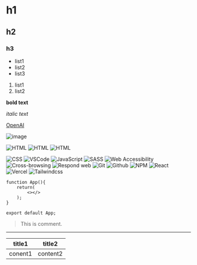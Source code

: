 <!-- HTML 태그 사용 가능 : br, img -->
# h1
## h2
### h3

<!-- 순서 없는 목록 : -, *, + -->
- list1
- list2
- list3

<!-- 순서 있는 목록 : 숫자와 점 -->
1. list1
2. list2

<!-- 볼드체 : **텍스트** 또는 __텍스트__ -->
**bold text**

<!-- 이탤릭체 : *텍스트* 또는 _텍스트_ -->
*italic text*

<!-- 링크 : [링크 텍스트](URL) -->
[OpenAI](https://www.openai.com)

<!-- 이미지 : ![대체 텍스트](이미지 URL) -->
![image](https://example.com/image.png)

<!-- 로고 -->
![HTML](https://img.shields.io/badge/-HTML-F05032)
![HTML](https://img.shields.io/badge/-HTML-F05032?style=flat-square)
![HTML](https://img.shields.io/badge/-HTML-F05032?style=flat-square&logo=html5&logoColor=ffffff)

![CSS](https://img.shields.io/badge/-CSS-007ACC?style=flat-square&logo=css3)
![VSCode](https://img.shields.io/badge/VSCode-007ACC?style=flat-square&logo=visualstudio&logoColor=white")
![JavaScript](https://img.shields.io/badge/-JavaScript-dc8d2d?style=flat-square&logo=javascript&logoColor=ffffff)
![SASS](https://img.shields.io/badge/-Sass-ca6598?style=flat-square&logo=sass&logoColor=ffffff)
![Web Accessibility](https://img.shields.io/badge/-Accessibility-00A98F?style=flat-square&logo=w3c&logoColor=ffffff)
![Cross-browsing](https://img.shields.io/badge/-Cross%20browsing-302683?style=flat-square&logo=googlechrome&logoColor=ffffff)
![Respond web](https://img.shields.io/badge/-Respond%20web-ca6598?style=flat-square&logo=htmlacademy&logoColor=ffffff)
![Git](https://img.shields.io/badge/-Git-F05032?style=flat-square&logo=git&logoColor=ffffff)
![Github](https://img.shields.io/badge/GitHub-%234083d5.svg?style=flat-square&logo=github)
![NPM](https://img.shields.io/badge/-NPM-e72e35?style=flat-square&logo=npm&logoColor=ffffff)
![React](https://img.shields.io/badge/-React-0088CC?style=flat-square&logo=React)
![Vercel](https://img.shields.io/badge/-Vercel-444444?style=flat-square&logo=vercel&logoColor=efefef)
![Tailwindcss](https://img.shields.io/badge/-Tailwindcss-06B6D4?style=flat-square&logo=tailwindcss&logoColor=ffffff)

<!-- 인라인 코드 : `코드` -->
``` React
function App(){
	return(
		<></>
	);
}

export default App;
```


<!-- 인용 : > 기호를 사용하여 인용문 작성 -->
> This is comment.

<!-- 수평선 : ---, ***, ___ 등을 사용하여 수평선 생성 -->
---

<!-- 테이블 : 파이프(|)를 사용하여 테이블 생성 -->

| title1 | title2 |
|---|---|
| conent1 | content2 |
